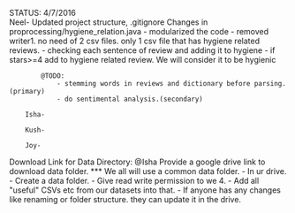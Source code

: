 STATUS:
	4/7/2016	
		Neel-
			Updated project structure, .gitignore
			Changes in proprocessing/hygiene_relation.java
				- modularized the code
				- removed writer1. no need of 2 csv files. only 1 csv file that has hygiene related reviews.
				- checking each sentence of review and adding it to hygiene
				- if stars>=4 add to hygiene related review. We will consider it to be hygienic

			@TODO:
				- stemming words in reviews and dictionary before parsing.(primary)
				- do sentimental analysis.(secondary)

		Isha-

		Kush-

		Joy-
				
Download Link for Data Directory:
	@Isha Provide a google drive link to download data folder.
		*** We all will use a common data folder.
		- In ur drive. 
		- Create a data folder. 
		- Give read write permission to we 4.
		- Add all "useful" CSVs etc from our datasets into that.
		- If anyone has any changes like renaming or folder structure. they can update it in the drive.

